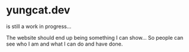 # yungcat.dev

is still a work in progress...

The website should end up being something I can show... So people can see who I am and what I can do and have done.
